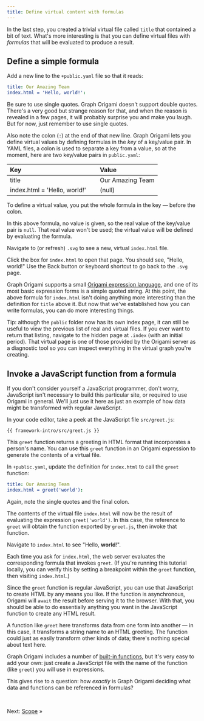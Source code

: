 ```yaml
---
title: Define virtual content with formulas
---
```


In the last step, you created a trivial virtual file called `title` that contained a bit of text. What's more interesting is that you can define virtual files with _formulas_ that will be evaluated to produce a result.

## Define a simple formula

<span class="tutorialStep"></span> Add a new line to the `+public.yaml` file so that it reads:

```yaml
title: Our Amazing Team
index.html = 'Hello, world!':
```

Be sure to use single quotes. Graph Origami doesn't support double quotes. There's a very good but strange reason for that, and when the reason is revealed in a few pages, it will probably surprise you and make you laugh. But for now, just remember to use single quotes.

Also note the colon (`:`) at the end of that new line. Graph Origami lets you define virtual values by defining formulas in the _key_ of a key/value pair. In YAML files, a colon is used to separate a key from a value, so at the moment, here are two key/value pairs in `public.yaml`:

| Key                          |        | Value            |
| :--------------------------- | ------ | :--------------- |
| title                        |        | Our Amazing Team |
| index.html = 'Hello, world!' | &nbsp; | (null)           |

To define a virtual value, you put the whole formula in the key — before the colon.

In this above formula, no value is given, so the real value of the key/value pair is `null`. That real value won't be used; the virtual value will be defined by evaluating the formula.

<span class="tutorialStep"></span> Navigate to (or refresh) `.svg` to see a new, virtual `index.html` file.

<span class="tutorialStep"></span> Click the box for `index.html` to open that page. You should see, "Hello, world!" Use the Back button or keyboard shortcut to go back to the `.svg` page.

Graph Origami supports a small [Origami expression language](/language), and one of its most basic expression forms is a simple quoted string. At this point, the above formula for `index.html` isn't doing anything more interesting than the definition for `title` above it. But now that we've established how you can write formulas, you can do more interesting things.

Tip: although the `public` folder now has its own index page, it can still be useful to view the previous list of real and virtual files. If you ever want to return that listing, navigate to the hidden page at `.index` (with an initial period). That virtual page is one of those provided by the Origami server as a diagnostic tool so you can inspect everything in the virtual graph you're creating.

## Invoke a JavaScript function from a formula

If you don't consider yourself a JavaScript programmer, don't worry, JavaScript isn't necessary to build this particular site, or required to use Origami in general. We'll just use it here as just an example of how data might be transformed with regular JavaScript.

<span class="tutorialStep"></span> In your code editor, take a peek at the JavaScript file `src/greet.js`:

```{{'js'}}
{{ framework-intro/src/greet.js }}
```

This `greet` function returns a greeting in HTML format that incorporates a person's name. You can use this `greet` function in an Origami expression to generate the contents of a virtual file.

<span class="tutorialStep"></span> In `+public.yaml`, update the definition for `index.html` to call the `greet` function:

```yaml
title: Our Amazing Team
index.html = greet('world'):
```

Again, note the single quotes and the final colon.

The contents of the virtual file `index.html` will now be the result of evaluating the expression `greet('world')`. In this case, the reference to `greet` will obtain the function exported by `greet.js`, then invoke that function.

<span class="tutorialStep"></span> Navigate to `index.html` to see "Hello, <strong>world</strong>!".

Each time you ask for `index.html`, the web server evaluates the corresponding formula that invokes `greet`. (If you're running this tutorial locally, you can verify this by setting a breakpoint within the `greet` function, then visiting `index.html`.)

Since the `greet` function is regular JavaScript, you can use that JavaScript to create HTML by any means you like. If the function is asynchronous, Origami will `await` the result before serving it to the browser. With that, you should be able to do essentially anything you want in the JavaScript function to create any HTML result.

A function like `greet` here transforms data from one form into another — in this case, it transforms a string name to an HTML greeting. The function could just as easily transform other kinds of data; there's nothing special about text here.

Graph Origami includes a number of [built-in functions](/cli/builtins.html), but it's very easy to add your own: just create a JavaScript file with the name of the function (like `greet`) you will use in expressions.

This gives rise to a question: how _exactly_ is Graph Origami deciding what data and functions can be referenced in formulas?

&nbsp;

Next: [Scope](intro6.html) »
